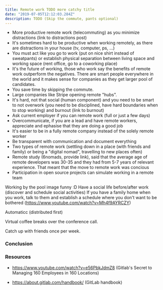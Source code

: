 ```yaml
---
title: Remote work TODO more catchy title
date: "2019-07-05T12:12:03.284Z"
description: TODO (Skip the commute, pants optional)
---
```


- More productive remote work (telecommuting) as you minimize distractions (link to distractions post)
- It's sometimes hard to be productive when working remotely, as there are distractions in your house (tv, computer, ps, ...)
- You must act like you go to work (put on nice shirt instead of sweatpants) or establish physical separation between living space and working space (rent office, go to a coworking place)
- It's the future of working, those who work say the benefits of remote work outperform the negatives. There are smart people everywhere in the world and it makes sense for companies as they get larger pool of candidates.
- You save time by skipping the commute.
- Large companies like Stripe opening remote "hubs".
- It's hard, not that social (human component) and you need to be smart to not overwork (you need to be disciplined, have hard boundaries when to stop working) and burnout (link to burnout)
- Ask current employer if you can remote work (full or just a few days)
- Overcommunicate, if you are a lead and have remote workers, appreciate and ephasise that they are doing a good job
- It's easier to be in a fully remote company instead of the solely remote worker
- Be transparent with communication and document everything
- Two types of remote work (settling down in a place (with friends and family) or being a "digital nomad", travelling to new places often)
- Remote study (6nomads, provide link), said that the average age of remote developers was 30-35 and they had from 5-7 years of relevant experience. That meant that the move to remote work was concious
- Participation in open source projects can simulate working in a remote team

Working by the pool image funny :D
Have a social life before/after work (discover and schedule social activities)
If you have a family home when you work, talk to them and establish a schedule where you don't want to be bothered (https://www.youtube.com/watch?v=Mh4f9AYRCZY)

Automaticc (distributed first)

Virtual coffee breaks over the conference call.

Catch up with friends once per week.

### Conclusion

### Resources

- https://www.youtube.com/watch?v=e56PbkJdmZ8 (Gitlab's Secret to Managing 160 Employees in 160 Locations)

* https://about.gitlab.com/handbook/ (GitLab handbook)

